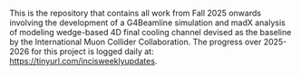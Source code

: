This is the repository that contains all work from Fall 2025 onwards involving the development of a G4Beamline simulation and madX analysis of modeling wedge-based 4D final cooling channel devised as the baseline by the International Muon Collider Collaboration. The progress over 2025-2026 for this project is logged daily at: https://tinyurl.com/incisweeklyupdates.
